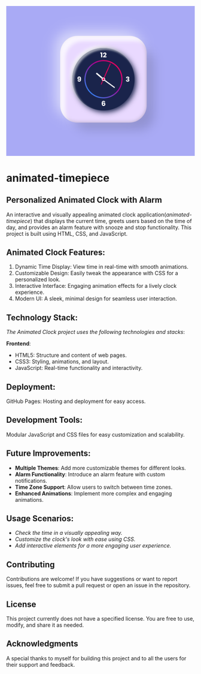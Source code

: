 ![Preview](./assets/preview.png)

# animated-timepiece

## Personalized Animated Clock with Alarm
An interactive and visually appealing animated clock application(*animated-timepiece*) that displays the current time, greets users based on the time of day, and provides an alarm feature with snooze and stop functionality. This project is built using HTML, CSS, and JavaScript.


## Animated Clock Features:
1. Dynamic Time Display: View time in real-time with smooth animations.
2. Customizable Design: Easily tweak the appearance with CSS for a personalized look.
3. Interactive Interface: Engaging animation effects for a lively clock experience.
4. Modern UI: A sleek, minimal design for seamless user interaction.


## Technology Stack:
*The Animated Clock project uses the following technologies and stacks*:

**Frontend**:
- HTML5: Structure and content of web pages.
- CSS3: Styling, animations, and layout.
- JavaScript: Real-time functionality and interactivity.


## Deployment:
GitHub Pages: Hosting and deployment for easy access.


## Development Tools:
Modular JavaScript and CSS files for easy customization and scalability.


## Future Improvements:
- **Multiple Themes**: Add more customizable themes for different looks.
- **Alarm Functionality**: Introduce an alarm feature with custom notifications.
- **Time Zone Support**: Allow users to switch between time zones.
- **Enhanced Animations**: Implement more complex and engaging animations.


## Usage Scenarios:
- *Check the time in a visually appealing way.*
- *Customize the clock's look with ease using CSS.*
- *Add interactive elements for a more engaging user experience.*


## Contributing
Contributions are welcome! If you have suggestions or want to report issues, feel free to submit a pull request or open an issue in the repository.


## License
This project currently does not have a specified license. You are free to use, modify, and share it as needed.


## Acknowledgments
A special thanks to myself for building this project and to all the users for their support and feedback.
